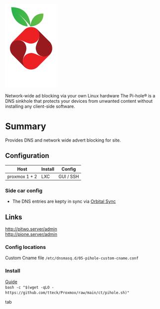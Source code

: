 ![alt text](pi-logo.png)

Network-wide ad blocking via your own Linux hardware
The Pi-hole® is a DNS sinkhole that protects your devices from unwanted content without installing any client-side software.

# Summary

Provides DNS and network wide advert blocking for site.

## Configuration 

| Host           | Install | Config       |
| -------------- | ------- | ------------ |
| proxmox 1 + 2    | LXC        | GUI / SSH |

### Side car config 

* The DNS entries are kepty in sync via [Orbital Sync](<../software/orbital sync/README.md>) 

## Links

http://pitwo.server/admin  
http://pione.server/admin

### Config locations

Custom Cname file
`/etc/dnsmasq.d/05-pihole-custom-cname.conf`

### Install 

[Guide](https://tteck.github.io/Proxmox/#pi-hole-lxc)  
 `bash -c "$(wget -qLO - https://github.com/tteck/Proxmox/raw/main/ct/pihole.sh)"`

tab
